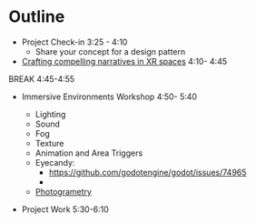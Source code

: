 # Outline
- Project Check-in 3:25 - 4:10
  - Share your concept for a design pattern
- [Crafting compelling narratives in XR spaces](https://docs.google.com/presentation/d/15XQs10hoVlaxUGuo6hONBR-1INw4MEl3HPVcGNDrHhw/edit?usp=sharing) 4:10- 4:45

BREAK 4:45-4:55

- Immersive Environments Workshop 4:50- 5:40
  - Lighting
  - Sound
  - Fog
  - Texture
  - Animation and Area Triggers
  - Eyecandy:
    - https://github.com/godotengine/godot/issues/74965
    - 
  - [Photogrametry](https://sketchfab.com/artfletch)

- Project Work 5:30-6:10

